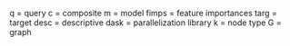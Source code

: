 q = query
c = composite
m = model
fimps = feature importances
targ = target
desc = descriptive
dask = parallelization library
k = node type
G = graph